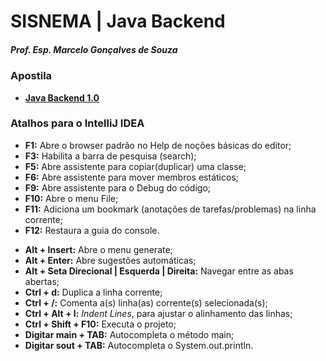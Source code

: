 # SISNEMA | Java Backend
<h5>Prof. Esp. Marcelo Gonçalves de Souza</h5>

<h3>Apostila</h3>
<ul>
  <li>
  <strong><a href="https://dnweb.com.br/restrictedarea/" target="_blank">Java Backend 1.0</a>
  </strong>
  </li>
</ul>

<h3>Atalhos para o IntelliJ IDEA</h3>
<ul>
  <li><strong>F1:</strong> Abre o browser padrão no Help de noções básicas do editor;</li>
  <li><strong>F3:</strong> Habilita a barra de pesquisa (search);</li>
  <li><strong>F5:</strong> Abre assistente para copiar(duplicar) uma classe;</li>
  <li><strong>F6:</strong> Abre assistente para mover membros estáticos;</li>
  <li><strong>F9:</strong> Abre assistente para o Debug do código;</li>
  <li><strong>F10:</strong> Abre o menu File;</li>
  <li><strong>F11:</strong> Adiciona um bookmark (anotações de tarefas/problemas) na linha corrente;</li>
  <li><strong>F12:</strong> Restaura a guia do console.</li>
</ul>

<ul>
  <li><strong>Alt + Insert:</strong> Abre o menu generate;</li>
  <li><strong>Alt + Enter:</strong> Abre sugestões automáticas;</li>
  <li><strong>Alt + Seta Direcional | Esquerda | Direita:</strong> Navegar entre as abas abertas;</li>
  <li><strong>Ctrl + d:</strong> Duplica a linha corrente;</li>
  <li><strong>Ctrl + /:</strong> Comenta a(s) linha(as) corrente(s) selecionada(s);</li>
  <li><strong>Ctrl + Alt + l:</strong> <i>Indent Lines</i>, para ajustar o alinhamento das linhas;</li>
  <li><strong>Ctrl + Shift + F10:</strong> Executa o projeto;</li>
  <li><strong>Digitar main + TAB:</strong> Autocompleta o método main;</li>
  <li><strong>Digitar sout + TAB:</strong> Autocompleta o System.out.println.</li>
</ul>